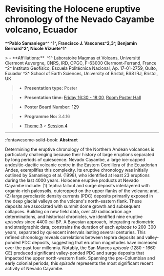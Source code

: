 # Revisiting the Holocene eruptive chronology of the Nevado Cayambe volcano, Ecuador

**^^Pablo Samaniego^^ ^1^, Francisco J. Vasconez^2,3^, Benjamin Bernard^2^, Nicole Vizuete^1^**

<!-- more -->> - **Affiliations:**  ^1^ Laboratoire Magmas et Volcans, Université Clermont Auvergne, CNRS, IRD, OPGC, F-63000 Clermont-Ferrand, France ^2^ Instituto Geofísico, Escuela Politécnica Nacional, Ap. 17-01-2759, Quito, Ecuador ^3^ School of Earth Sciences, University of Bristol, BS8 IRJ, Bristol, UK

> - **Presentation type:** Poster

> - **Presentation time:** [Friday 16:30 - 18:00](../sessions_comparison.md#__tabbed_4_6), [Room Poster Hall](../maps_venue.md#__tabbed_1_1)

> - **Poster Board Number:** [129](../map_poster_boards.md#friday)

> - **Programme No:** 3.4.16

> - [Theme 3](../theme3.md) > [Session 4](../sessions/session-3-4.md)

--- 

:fontawesome-solid-book: **Abstract**

Determining the eruptive chronology of the Northern Andean volcanoes is particularly challenging because their history of large eruptions separated by long periods of quiescence. Nevado Cayambe, a large ice-capped andesitic-dacitic volcanic centre in the Eastern Cordillera of the Ecuadorian Andes, exemplifies this complexity. Its eruptive chronology was initially outlined by Samaniego et al. (1998), who identified at least 23 eruptions during the last 4000 years. Holocene eruptive products at Nevado Cayambe include: (1) tephra fallout and surge deposits interlayered with organic-rich paleosoils, outcropped on the upper flanks of the volcano; and, (2) large pyroclastic density currents (PDC) deposits primarily exposed in the deep glacial valleys on the volcano's north-eastern flank. These deposits are associated with summit dome growth and subsequent collapses.
Building on new field data, over 40 radiocarbon age determinations, and historical chronicles, we identified nine eruptive *episodes* since 4400 cal BP. A Bayesian approach, integrating radiometric and stratigraphic data, constrains the duration of each *episode* to 200-300 years, separated by quiescent intervals lasting several centuries. This refined chronology reveals correlations between tephra deposits and valley-ponded PDC deposits, suggesting that eruption magnitudes have increased over the past four millennia. Notably, the San Marcos *episode* (1280 - 1660 CE) produced significant valley-ponded PDC and surge deposits that impacted the upper north-western flank. Spanning the pre-Columbian and early colonial periods, this *episode* represents the most significant recent activity of Nevado Cayambe.

